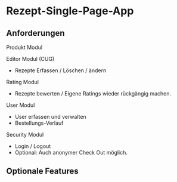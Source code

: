 # Rezept-Single-Page-App

## Anforderungen

Produkt Modul


Editor Modul (CUG)

- Rezepte Erfassen / Löschen / ändern


Rating Modul 
- Rezepte bewerten / Eigene Ratings wieder rückgängig machen.

User Modul
- User erfassen und verwalten
- Bestellungs-Verlauf

Security Modul
- Login / Logout
- Optional: Auch anonymer Check Out möglich.

## Optionale Features
